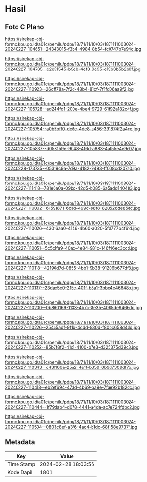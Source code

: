 # Hasil

## Foto C Plano

https://sirekap-obj-formc.kpu.go.id/a01c/pemilu/pdpr/18/71/11/10/03/1871111003024-20240227-104651--24343015-f3b4-4984-8b54-fc0747b7e94c.jpg

https://sirekap-obj-formc.kpu.go.id/a01c/pemilu/pdpr/18/71/11/10/03/1871111003024-20240227-104735--e2e51545-b9eb-4ef3-9e95-e19b3b5b2b0f.jpg

https://sirekap-obj-formc.kpu.go.id/a01c/pemilu/pdpr/18/71/11/10/03/1871111003024-20240227-110923--26cff78a-7f2d-48b4-81cf-7f1fd06aa9f2.jpg

https://sirekap-obj-formc.kpu.go.id/a01c/pemilu/pdpr/18/71/11/10/03/1871111003024-20240227-105728--ad244fd1-200e-4be4-9729-61f92a182c4f.jpg

https://sirekap-obj-formc.kpu.go.id/a01c/pemilu/pdpr/18/71/11/10/03/1871111003024-20240227-105754--a0b5bff0-dc6e-4de8-a456-391874f2a4ce.jpg

https://sirekap-obj-formc.kpu.go.id/a01c/pemilu/pdpr/18/71/11/10/03/1871111003024-20240227-105837--d053159e-9048-4f6d-a883-4a155e4e9e07.jpg

https://sirekap-obj-formc.kpu.go.id/a01c/pemilu/pdpr/18/71/11/10/03/1871111003024-20240228-173735--05319c9a-7d9a-4182-9493-ff008cd207a0.jpg

https://sirekap-obj-formc.kpu.go.id/a01c/pemilu/pdpr/18/71/11/10/03/1871111003024-20240227-111418--781e6a0a-09bc-42d5-b085-6a5add140483.jpg

https://sirekap-obj-formc.kpu.go.id/a01c/pemilu/pdpr/18/71/11/10/03/1871111003024-20240227-110002--61591871-6cad-499c-88f8-820526de85dc.jpg

https://sirekap-obj-formc.kpu.go.id/a01c/pemilu/pdpr/18/71/11/10/03/1871111003024-20240227-110026--43016aa0-4146-4b60-a020-5fd777b4f6fd.jpg

https://sirekap-obj-formc.kpu.go.id/a01c/pemilu/pdpr/18/71/11/10/03/1871111003024-20240227-110051--5c5c1fa9-40ac-4e84-981c-146f46ec3ccd.jpg

https://sirekap-obj-formc.kpu.go.id/a01c/pemilu/pdpr/18/71/11/10/03/1871111003024-20240227-110118--42196d7d-0855-4bb1-9b38-91206b677df8.jpg

https://sirekap-obj-formc.kpu.go.id/a01c/pemilu/pdpr/18/71/11/10/03/1871111003024-20240227-110137--23dac5c0-215e-401f-b8a1-3bbc4c46648b.jpg

https://sirekap-obj-formc.kpu.go.id/a01c/pemilu/pdpr/18/71/11/10/03/1871111003024-20240227-110200--0b860169-1133-4b7c-8e35-4065de9466dc.jpg

https://sirekap-obj-formc.kpu.go.id/a01c/pemilu/pdpr/18/71/11/10/03/1871111003024-20240227-110226--254a5adf-9f1b-4cdd-930d-f80bc658d4dd.jpg

https://sirekap-obj-formc.kpu.go.id/a01c/pemilu/pdpr/18/71/11/10/03/1871111003024-20240227-110252--85b7f8f2-41c1-4100-b7e3-d325375d39c3.jpg

https://sirekap-obj-formc.kpu.go.id/a01c/pemilu/pdpr/18/71/11/10/03/1871111003024-20240227-110343--c43f106a-25a2-4e1f-b859-0b9d7309df7b.jpg

https://sirekap-obj-formc.kpu.go.id/a01c/pemilu/pdpr/18/71/11/10/03/1871111003024-20240227-110418--eb2ef694-473d-4b69-ba9e-7fae92b182dc.jpg

https://sirekap-obj-formc.kpu.go.id/a01c/pemilu/pdpr/18/71/11/10/03/1871111003024-20240227-110444--1f79dab4-d078-4441-a4da-ac7e724fdbd2.jpg

https://sirekap-obj-formc.kpu.go.id/a01c/pemilu/pdpr/18/71/11/10/03/1871111003024-20240227-110504--0803c8ef-a3f6-4ac4-b1dc-68f158e9737f.jpg


## Metadata

| Key        | Value               |
| ---------- | ------------------- |
| Time Stamp | 2024-02-28 18:03:56 |
| Kode Dapil | 1801                |



